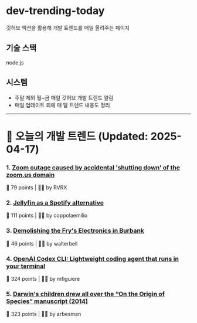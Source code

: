 # dev-trending-today
깃허브 액션을 활용해 개발 트렌드를 매일 올려주는 페이지

## 기술 스택
node.js
## 시스템
- 주말 제외 월~금 매일 깃허브 개발 트렌드 알림
- 매일 업데이트 외에 매 달 트렌드 내용도 정리
---

# 📰 오늘의 개발 트렌드 (Updated: 2025-04-17)

### 1. [Zoom outage caused by accidental 'shutting down' of the zoom.us domain](https://status.zoom.us/incidents/pw9r9vnq5rvk)
💬 79 points | 🧑‍💻 by RVRX

### 2. [Jellyfin as a Spotify alternative](https://coppolaemilio.com/entries/i-left-spotify-what-happened-next/)
💬 111 points | 🧑‍💻 by coppolaemilio

### 3. [Demolishing the Fry's Electronics in Burbank](https://www.latimes.com/00000196-230a-d4c4-abd7-fb5a95770000-123)
💬 46 points | 🧑‍💻 by walterbell

### 4. [OpenAI Codex CLI: Lightweight coding agent that runs in your terminal](https://github.com/openai/codex)
💬 324 points | 🧑‍💻 by mfiguiere

### 5. [Darwin's children drew all over the “On the Origin of Species” manuscript (2014)](https://theappendix.net/posts/2014/02/darwins-children-drew-vegetable-battles-on-the-origin-of-species)
💬 323 points | 🧑‍💻 by arbesman

